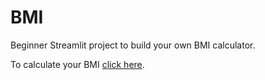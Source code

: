 # BMI
Beginner Streamlit project to build your own BMI calculator.  

To calculate your BMI [click here](https://thwetyinnyein-bmi-webapp-uzpms3.streamlit.app/).
